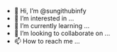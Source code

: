 - 👋 Hi, I’m @sungithubinfy
- 👀 I’m interested in ...
- 🌱 I’m currently learning ...
- 💞️ I’m looking to collaborate on ...
- 📫 How to reach me ...

<!---
sungithubinfy/sungithubinfy is a ✨ special ✨ repository because its `README.md` (this file) appears on your GitHub profile.
You can click the Preview link to take a look at your changes.
--->

